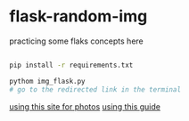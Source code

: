 # flask-random-img

practicing some flaks concepts here

```bash

pip install -r requirements.txt

pythom img_flask.py
# go to the redirected link in the terminal

```
[using this site for photos](https://picsum.photos/)
[using this guide](https://www.youtube.com/watch?v=5aYpkLfkgRE)